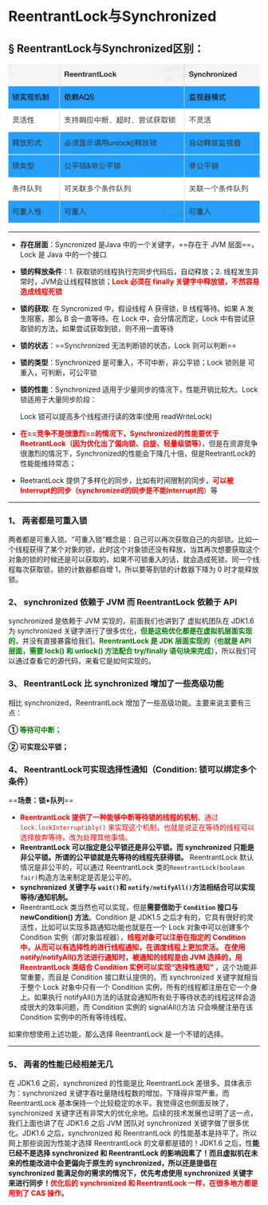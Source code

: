 # ReentrantLock与Synchronized

## &sect; ReentrantLock与Synchronized区别：

![image-20191217114714199](../PicSource/image-20191217114714199.png)



------

- **存在层面**：Syncronized 是Java 中的一个关键字，==存在于 JVM 层面==，Lock 是 Java 中的一个接口

- **锁的释放条件**：1. 获取锁的线程执行完同步代码后，自动释放；2. 线程发生异常时，JVM会让线程释放锁；**<font color='red'>Lock 必须在 finally 关键字中释放锁，不然容易造成线程死锁</font>**

- **锁的获取**: 在 Syncronized 中，假设线程 A 获得锁，B 线程等待。如果 A 发生阻塞，那么 B 会一直等待。在 Lock 中，会分情况而定，Lock 中有尝试获取锁的方法，如果尝试获取到锁，则不用一直等待

- **锁的状态**：==Synchronized 无法判断锁的状态，Lock 则可以判断==

- **锁的类型**：Synchronized 是可重入，不可中断，非公平锁；Lock 锁则是 可重入，可判断，可公平锁

- **锁的性能**：Synchronized 适用于少量同步的情况下，性能开销比较大。Lock 锁适用于大量同步阶段：

  Lock 锁可以提高多个线程进行读的效率(使用 readWriteLock)

- **<font color='red'>在==竞争不是很激烈==的情况下，Synchronized的性能要优于ReetrantLock（因为优化出了偏向锁、自旋、轻量级锁等）</font>**，但是在资源竞争很激烈的情况下，Synchronized的性能会下降几十倍，但是ReetrantLock的性能能维持常态；

- ReetrantLock 提供了多样化的同步，比如有时间限制的同步，**<font color='red'>可以被Interrupt的同步（synchronized的同步是不能Interrupt的</font>**）等



------



### **1、 两者都是可重入锁**

两者都是可重入锁。“可重入锁”概念是：自己可以再次获取自己的内部锁。比如一个线程获得了某个对象的锁，此时这个对象锁还没有释放，当其再次想要获取这个对象的锁的时候还是可以获取的，如果不可锁重入的话，就会造成死锁。同一个线程每次获取锁，锁的计数器都自增 1，所以要等到锁的计数器下降为 0 时才能释放锁。

### **2、 synchronized 依赖于 JVM 而 ReentrantLock 依赖于 API**

synchronized 是依赖于 JVM 实现的，前面我们也讲到了 虚拟机团队在 JDK1.6 为 synchronized 关键字进行了很多优化，**<font color='green'>但是这些优化都是在虚拟机层面实现的</font>**，并没有直接暴露给我们。**<font color='green'>ReentrantLock 是 JDK 层面实现的（也就是 API 层面，需要 lock() 和 unlock() 方法配合 try/finally 语句块来完成）</font>**，所以我们可以通过查看它的源代码，来看它是如何实现的。

### **3、 ReentrantLock 比 synchronized 增加了一些高级功能**

相比 synchronized，ReentrantLock 增加了一些高级功能。主要来说主要有三点：

**① <font color='green'>等待可中断；</font>**

**② 可实现公平锁；**



### **4、 ReentrantLock可实现选择性通知（Condition: 锁可以绑定多个条件）**

==**场景：锁+队列**==

- <font color='red'>**ReentrantLock 提供了一种能够中断等待锁的线程的机制**，通过 `lock.lockInterruptibly()` 来实现这个机制。也就是说正在等待的线程可以选择放弃等待，改为处理其他事情。</font>
- **ReentrantLock 可以指定是公平锁还是非公平锁。而 synchronized 只能是非公平锁。所谓的公平锁就是先等待的线程先获得锁。** ReentrantLock 默认情况是非公平的，可以通过 ReentrantLock 类的`ReentrantLock(boolean fair)`构造方法来制定是否是公平的。
- **synchronized 关键字与 `wait()`和 `notify/notifyAll()`方法相结合可以实现等待/通知机制。**
- ReentrantLock 类当然也可以实现，但是**需要借助于 `Condition` 接口与 newCondition() 方法**。Condition 是 JDK1.5 之后才有的，它具有很好的灵活性，比如可以实现多路通知功能也就是在一个 Lock 对象中可以创建多个 Condition 实例（即对象监视器），**<font color='red'>线程对象可以注册在指定的 Condition 中，从而可以有选择性的进行线程通知，在调度线程上更加灵活。 在使用 notify/notifyAll()方法进行通知时，被通知的线程是由 JVM 选择的，用 ReentrantLock 类结合 Condition 实例可以实现“选择性通知”</font>** ，这个功能非常重要，而且是 Condition 接口默认提供的。而 synchronized 关键字就相当于整个 Lock 对象中只有一个 Condition 实例，所有的线程都注册在它一个身上。如果执行 notifyAll()方法的话就会通知所有处于等待状态的线程这样会造成很大的效率问题，而 Condition 实例的 signalAll()方法 只会唤醒注册在该 Condition 实例中的所有等待线程。

如果你想使用上述功能，那么选择 ReentrantLock 是一个不错的选择。

------



### **5、 两者的性能已经相差无几**

在 JDK1.6 之前，synchronized 的性能是比 ReentrantLock 差很多。具体表示为：synchronized 关键字吞吐量随线程数的增加，下降得非常严重。而 ReentrantLock 基本保持一个比较稳定的水平。我觉得这也侧面反映了， synchronized 关键字还有非常大的优化余地。后续的技术发展也证明了这一点，我们上面也讲了在 JDK1.6 之后 JVM 团队对 synchronized 关键字做了很多优化。JDK1.6 之后，synchronized 和 ReentrantLock 的性能基本是持平了。所以网上那些说因为性能才选择 ReentrantLock 的文章都是错的！JDK1.6 之后，性**能已经不是选择 synchronized 和 ReentrantLock 的影响因素了！**而且虚拟机在未来的性能改进中会更偏向于原生的 synchronized，所以还是提倡在 synchronized 能满足你的需求的情况下，优先考虑使用 synchronized 关键字来进行同步！**<font color='red'>优化后的 synchronized 和 ReentrantLock 一样，在很多地方都是用到了 CAS 操作。</font>**